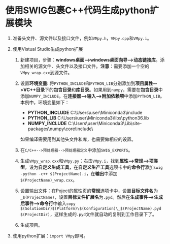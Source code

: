 # 使用SWIG包裹C++代码生成python扩展模块

1. 准备头文件、源文件以及接口文件，例如`VMpy.h`，`VMpy.cpp`和`VMpy.i`。

2. 使用Vistual Studio生成python扩展

    1. 新建项目，步骤：**windows桌面-->windows桌面向导-->动态链接库**。添加相关的源文件、头文件以及接口文件。**注意**：需要添加一个空的`VMpy_wrap.cxx`到源文件。

    2. 设置**环境变量**: 将`PYTHON_INCLUDE`和`PYTHON_LIB`分别添加到**项目属性-->VC++目录**下的**包含目录**和**库目录**。如果用到`numpy`，需要在**包含目录**中添加`NUMPY_INCLUDE`。在**连接器-->输入-->附加依赖项**中添加`PYTHON_LIB`。本例中，环境变量如下：
        - **PYTHON_INCLUDE** C:\Users\user\Miniconda3\include
        - **PYTHON_LIB** C:\Users\user\Miniconda3\libs\python36.lib
        - **NUMPY_INCLUDE** C:\Users\user\Miniconda3\Lib\site-packages\numpy\core\include\
    
        如果编译需要用到其他头文件和库，也需要做相应的设置。
    
    3. 在`C/C++-->预处理器-->预处理器定义`中添加`SWIG_EXPORTS`。

    4. 生成`VMpy_wrap.cxx`和`VMpy.py`：右击`VMpy.i`，找到**属性-->常规-->项类型**，设为**自定义生成工具**，在**自定义生产工具**选项卡中的**命令行**添加`swig -python -c++ $(ProjectName).i`，在**输出**中添加`$(ProjectName)_wrap.cxx`。

    5. 设置输出文件：在Poject的属性页的**常规**选项卡中，设置**目标文件名**为`_$(ProjectName)`，设置**目标文件扩展名**为`.pyd`。然后在**生成事件-->生成后事件-->命令行**中输入`copy $(SolutionDir)$(Platform)\$(Configuration)\_$(ProjectName).pyd $(ProjectDir)`，这样生成的`.pyd`文件就自动的复制到工作目录下了。

    6. 生成项目。
3. 使用python扩展：`import VMpy`即可。
